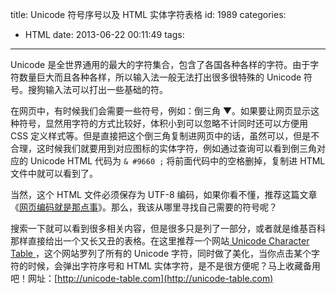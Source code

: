 title: Unicode 符号序号以及 HTML 实体字符表格
id: 1989
categories:
  - HTML
date: 2013-06-22 00:11:49
tags:
---

Unicode 是全世界通用的最大的字符集合，包含了各国各种各样的字符。由于字符数量巨大而且各种各样，所以输入法一般无法打出很多很特殊的 Unicode 符号。搜狗输入法可以打出一些基础的符。

在网页中，有时候我们会需要一些符号，例如：倒三角 ▼。如果要让网页显示这种符号，显然用字符的方式比较好，体积小到可以忽略不计同时还可以方便用 CSS 定义样式等。但是直接把这个倒三角复制进网页中的话，虽然可以，但是不合理，这时候我们就要用到对应图标的实体字符，例如通过查询可以看到倒三角对应的 Unicode HTML 代码为 `& #9660 ;` 将前面代码中的空格删掉，复制进 HTML 文件中就可以看到了。

当然，这个 HTML 文件必须保存为 UTF-8 编码，如果你看不懂，推荐这篇文章《[网页编码就是那点事](http://www.qianxingzhem.com/post-1499.html)》。那么，我该从哪里寻找自己需要的符号呢？

搜索一下就可以看到很多相关内容，但是很多只是列了一部分，或者就是维基百科那样直接给出一个又长又丑的表格。在这里推荐一个网站[ Unicode Character Table ](http://unicode-table.com)，这个网站罗列了所有的 Unicode 字符，同时做了美化，当你点击某个字符的时候，会弹出字符序号和 HTML 实体字符，是不是很方便呢？马上收藏备用吧！网址：[http://unicode-table.com](http://unicode-table.com)